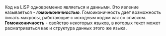 Код на LISP одновременно являеться и данными. Это явление называеться - ***гомоиконичностью***. Гомоиконичность дает возможность писать макросы, работающие с исходным кодом как со списком. **Гомоиконичность** - свойство некоторых языков, в которых текст может расматриваться как и структура данных этого же языка.